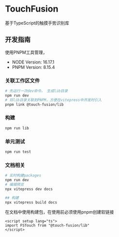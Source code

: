 # TouchFusion

基于TypeScript的触摸手势识别库

## 开发指南

使用PNPM工具管理，
- NODE Version: 16.17.1
- PNPM Version: 8.15.4

### 关联工作区文件

```bash
# 先运行一次dev命令， 生成lib目录
npm run dev
# 将lib目录关联到PNPM，方便在vitepress中开发时引入
pnpm link @touch-fusion/lib
```

### 构建

```bash
npm run lib
```

### 单元测试

```bash
npm run test
```

### 文档相关

```bash
# 实时构建packages
npm run dev
# 编辑预览
npx vitepress dev docs

## 构建
npx vitepress build docs
```

在文档中使用构建包，在使用前必须使用pnpm创建软链接

```vue
<script setup lang="ts">
import FSTouch from "@touch-fusion/lib"
</script>
```
